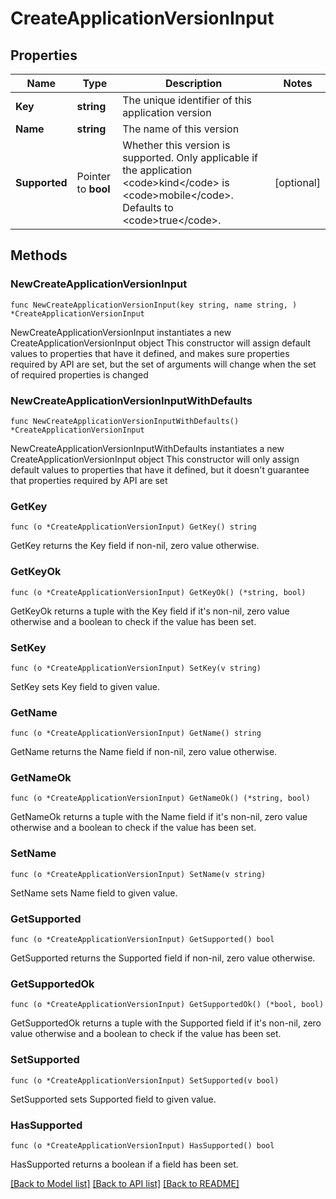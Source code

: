 # CreateApplicationVersionInput

## Properties

Name | Type | Description | Notes
------------ | ------------- | ------------- | -------------
**Key** | **string** | The unique identifier of this application version | 
**Name** | **string** | The name of this version | 
**Supported** | Pointer to **bool** | Whether this version is supported. Only applicable if the application &lt;code&gt;kind&lt;/code&gt; is &lt;code&gt;mobile&lt;/code&gt;. Defaults to &lt;code&gt;true&lt;/code&gt;. | [optional] 

## Methods

### NewCreateApplicationVersionInput

`func NewCreateApplicationVersionInput(key string, name string, ) *CreateApplicationVersionInput`

NewCreateApplicationVersionInput instantiates a new CreateApplicationVersionInput object
This constructor will assign default values to properties that have it defined,
and makes sure properties required by API are set, but the set of arguments
will change when the set of required properties is changed

### NewCreateApplicationVersionInputWithDefaults

`func NewCreateApplicationVersionInputWithDefaults() *CreateApplicationVersionInput`

NewCreateApplicationVersionInputWithDefaults instantiates a new CreateApplicationVersionInput object
This constructor will only assign default values to properties that have it defined,
but it doesn't guarantee that properties required by API are set

### GetKey

`func (o *CreateApplicationVersionInput) GetKey() string`

GetKey returns the Key field if non-nil, zero value otherwise.

### GetKeyOk

`func (o *CreateApplicationVersionInput) GetKeyOk() (*string, bool)`

GetKeyOk returns a tuple with the Key field if it's non-nil, zero value otherwise
and a boolean to check if the value has been set.

### SetKey

`func (o *CreateApplicationVersionInput) SetKey(v string)`

SetKey sets Key field to given value.


### GetName

`func (o *CreateApplicationVersionInput) GetName() string`

GetName returns the Name field if non-nil, zero value otherwise.

### GetNameOk

`func (o *CreateApplicationVersionInput) GetNameOk() (*string, bool)`

GetNameOk returns a tuple with the Name field if it's non-nil, zero value otherwise
and a boolean to check if the value has been set.

### SetName

`func (o *CreateApplicationVersionInput) SetName(v string)`

SetName sets Name field to given value.


### GetSupported

`func (o *CreateApplicationVersionInput) GetSupported() bool`

GetSupported returns the Supported field if non-nil, zero value otherwise.

### GetSupportedOk

`func (o *CreateApplicationVersionInput) GetSupportedOk() (*bool, bool)`

GetSupportedOk returns a tuple with the Supported field if it's non-nil, zero value otherwise
and a boolean to check if the value has been set.

### SetSupported

`func (o *CreateApplicationVersionInput) SetSupported(v bool)`

SetSupported sets Supported field to given value.

### HasSupported

`func (o *CreateApplicationVersionInput) HasSupported() bool`

HasSupported returns a boolean if a field has been set.


[[Back to Model list]](../README.md#documentation-for-models) [[Back to API list]](../README.md#documentation-for-api-endpoints) [[Back to README]](../README.md)



